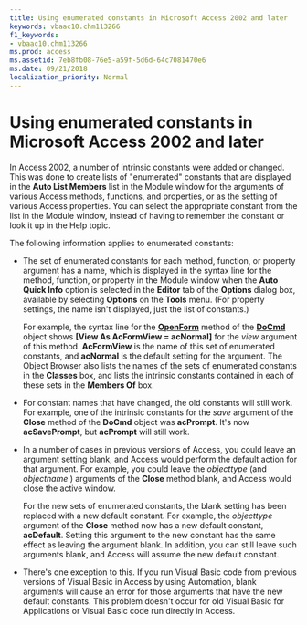 ```yaml
---
title: Using enumerated constants in Microsoft Access 2002 and later
keywords: vbaac10.chm113266
f1_keywords:
- vbaac10.chm113266
ms.prod: access
ms.assetid: 7eb8fb08-76e5-a59f-5d6d-64c7081470e6
ms.date: 09/21/2018
localization_priority: Normal
---
```



# Using enumerated constants in Microsoft Access 2002 and later

In Access 2002, a number of intrinsic constants were added or changed. This was done to create lists of "enumerated" constants that are displayed in the **Auto List Members** list in the Module window for the arguments of various Access methods, functions, and properties, or as the setting of various Access properties. You can select the appropriate constant from the list in the Module window, instead of having to remember the constant or look it up in the Help topic.

The following information applies to enumerated constants:

- The set of enumerated constants for each method, function, or property argument has a name, which is displayed in the syntax line for the method, function, or property in the Module window when the **Auto Quick Info** option is selected in the **Editor** tab of the **Options** dialog box, available by selecting **Options** on the **Tools** menu. (For property settings, the name isn't displayed, just the list of constants.) 

  For example, the syntax line for the **[OpenForm](../../../api/Access.DoCmd.OpenForm.md)** method of the **[DoCmd](../../../api/Access.DoCmd.md)** object shows **[View As AcFormView = acNormal]** for the _view_ argument of this method. **AcFormView** is the name of this set of enumerated constants, and **acNormal** is the default setting for the argument. The Object Browser also lists the names of the sets of enumerated constants in the **Classes** box, and lists the intrinsic constants contained in each of these sets in the **Members Of** box.
    
- For constant names that have changed, the old constants will still work. For example, one of the intrinsic constants for the  _save_ argument of the **Close** method of the **DoCmd** object was **acPrompt**. It's now **acSavePrompt**, but **acPrompt** will still work.
    
- In a number of cases in previous versions of Access, you could leave an argument setting blank, and Access would perform the default action for that argument. For example, you could leave the  _objecttype_ (and _objectname_ ) arguments of the **Close** method blank, and Access would close the active window. 

  For the new sets of enumerated constants, the blank setting has been replaced with a new default constant. For example, the _objecttype_ argument of the **Close** method now has a new default constant, **acDefault**. Setting this argument to the new constant has the same effect as leaving the argument blank. In addition, you can still leave such arguments blank, and Access will assume the new default constant.
    
- There's one exception to this. If you run Visual Basic code from previous versions of Visual Basic in Access by using Automation, blank arguments will cause an error for those arguments that have the new default constants. This problem doesn't occur for old Visual Basic for Applications or Visual Basic code run directly in Access.
    

